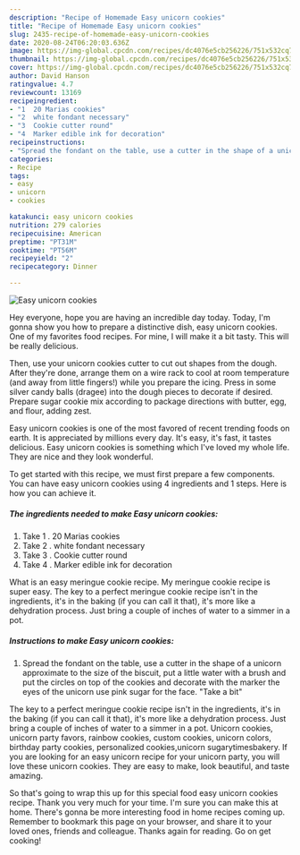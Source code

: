 ```yaml
---
description: "Recipe of Homemade Easy unicorn cookies"
title: "Recipe of Homemade Easy unicorn cookies"
slug: 2435-recipe-of-homemade-easy-unicorn-cookies
date: 2020-08-24T06:20:03.636Z
image: https://img-global.cpcdn.com/recipes/dc4076e5cb256226/751x532cq70/easy-unicorn-cookies-recipe-main-photo.jpg
thumbnail: https://img-global.cpcdn.com/recipes/dc4076e5cb256226/751x532cq70/easy-unicorn-cookies-recipe-main-photo.jpg
cover: https://img-global.cpcdn.com/recipes/dc4076e5cb256226/751x532cq70/easy-unicorn-cookies-recipe-main-photo.jpg
author: David Hanson
ratingvalue: 4.7
reviewcount: 13169
recipeingredient:
- "1  20 Marias cookies"
- "2  white fondant necessary"
- "3  Cookie cutter round"
- "4  Marker edible ink for decoration"
recipeinstructions:
- "Spread the fondant on the table, use a cutter in the shape of a unicorn approximate to the size of the biscuit, put a little water with a brush and put the circles on top of the cookies and decorate with the marker the eyes of the unicorn use pink sugar for the face. &#34;Take a bit&#34;"
categories:
- Recipe
tags:
- easy
- unicorn
- cookies

katakunci: easy unicorn cookies 
nutrition: 279 calories
recipecuisine: American
preptime: "PT31M"
cooktime: "PT56M"
recipeyield: "2"
recipecategory: Dinner

---
```



![Easy unicorn cookies](https://img-global.cpcdn.com/recipes/dc4076e5cb256226/751x532cq70/easy-unicorn-cookies-recipe-main-photo.jpg)

Hey everyone, hope you are having an incredible day today. Today, I'm gonna show you how to prepare a distinctive dish, easy unicorn cookies. One of my favorites food recipes. For mine, I will make it a bit tasty. This will be really delicious.

Then, use your unicorn cookies cutter to cut out shapes from the dough. After they&#39;re done, arrange them on a wire rack to cool at room temperature (and away from little fingers!) while you prepare the icing. Press in some silver candy balls (dragee) into the dough pieces to decorate if desired. Prepare sugar cookie mix according to package directions with butter, egg, and flour, adding zest.

Easy unicorn cookies is one of the most favored of recent trending foods on earth. It is appreciated by millions every day. It's easy, it's fast, it tastes delicious. Easy unicorn cookies is something which I've loved my whole life. They are nice and they look wonderful.


To get started with this recipe, we must first prepare a few components. You can have easy unicorn cookies using 4 ingredients and 1 steps. Here is how you can achieve it.

<!--inarticleads1-->

##### The ingredients needed to make Easy unicorn cookies:

1. Take 1 . 20 Marias cookies
1. Take 2 . white fondant necessary
1. Take 3 . Cookie cutter round
1. Take 4 . Marker edible ink for decoration


What is an easy meringue cookie recipe. My meringue cookie recipe is super easy. The key to a perfect meringue cookie recipe isn&#39;t in the ingredients, it&#39;s in the baking (if you can call it that), it&#39;s more like a dehydration process. Just bring a couple of inches of water to a simmer in a pot. 

<!--inarticleads2-->

##### Instructions to make Easy unicorn cookies:

1. Spread the fondant on the table, use a cutter in the shape of a unicorn approximate to the size of the biscuit, put a little water with a brush and put the circles on top of the cookies and decorate with the marker the eyes of the unicorn use pink sugar for the face. &#34;Take a bit&#34;


The key to a perfect meringue cookie recipe isn&#39;t in the ingredients, it&#39;s in the baking (if you can call it that), it&#39;s more like a dehydration process. Just bring a couple of inches of water to a simmer in a pot. Unicorn cookies, unicorn party favors, rainbow cookies, custom cookies, unicorn colors, birthday party cookies, personalized cookies,unicorn sugarytimesbakery. If you are looking for an easy unicorn recipe for your unicorn party, you will love these unicorn cookies. They are easy to make, look beautiful, and taste amazing. 

So that's going to wrap this up for this special food easy unicorn cookies recipe. Thank you very much for your time. I'm sure you can make this at home. There's gonna be more interesting food in home recipes coming up. Remember to bookmark this page on your browser, and share it to your loved ones, friends and colleague. Thanks again for reading. Go on get cooking!
